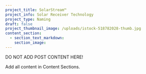 ```yaml
---
project_title: SolarStream™
project_info: Solar Receiver Technology
project_type: Naming
draft: false
project_thumbnail_image: /uploads/istock-518782028-thumb.jpg
content_section:
  - section_text_markdown:
    section_image:
---
```



DO NOT ADD POST CONTENT HERE!

Add all content in Content Sections.